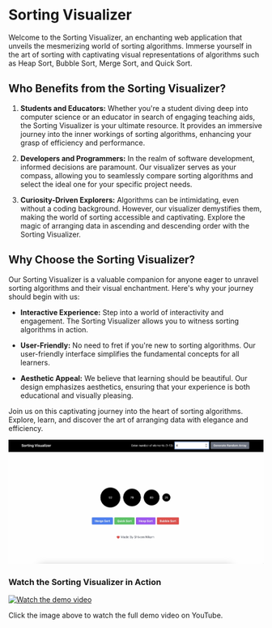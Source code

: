 # Sorting Visualizer

Welcome to the Sorting Visualizer, an enchanting web application that unveils the mesmerizing world of sorting algorithms. Immerse yourself in the art of sorting with captivating visual representations of algorithms such as Heap Sort, Bubble Sort, Merge Sort, and Quick Sort.

## Who Benefits from the Sorting Visualizer?

1. **Students and Educators:** Whether you're a student diving deep into computer science or an educator in search of engaging teaching aids, the Sorting Visualizer is your ultimate resource. It provides an immersive journey into the inner workings of sorting algorithms, enhancing your grasp of efficiency and performance.

2. **Developers and Programmers:** In the realm of software development, informed decisions are paramount. Our visualizer serves as your compass, allowing you to seamlessly compare sorting algorithms and select the ideal one for your specific project needs.

3. **Curiosity-Driven Explorers:** Algorithms can be intimidating, even without a coding background. However, our visualizer demystifies them, making the world of sorting accessible and captivating. Explore the magic of arranging data in ascending and descending order with the Sorting Visualizer.

## Why Choose the Sorting Visualizer?

Our Sorting Visualizer is a valuable companion for anyone eager to unravel sorting algorithms and their visual enchantment. Here's why your journey should begin with us:

- **Interactive Experience:** Step into a world of interactivity and engagement. The Sorting Visualizer allows you to witness sorting algorithms in action.

- **User-Friendly:** No need to fret if you're new to sorting algorithms. Our user-friendly interface simplifies the fundamental concepts for all learners.

- **Aesthetic Appeal:** We believe that learning should be beautiful. Our design emphasizes aesthetics, ensuring that your experience is both educational and visually pleasing.

Join us on this captivating journey into the heart of sorting algorithms. Explore, learn, and discover the art of arranging data with elegance and efficiency.

![Sorting Visualizer Screenshot](https://github.com/Shivam-Sanjay-Nikam/Sorting_Visualizer/blob/main/Screenshot%202023-09-08%20at%206.19.11%20PM.png)

### Watch the Sorting Visualizer in Action

[![Watch the demo video](https://img.youtube.com/vi/G7Wc-KULJpI/0.jpg)](https://www.youtube.com/watch?v=G7Wc-KULJpI)

Click the image above to watch the full demo video on YouTube.
